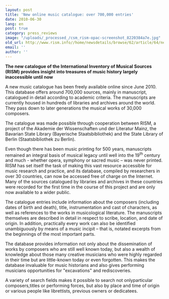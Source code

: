 ```yaml
---
layout: post
title: 'New online music catalogue: over 700,000 entries'
date: 2010-06-30
lang: en
post: true
category: press_reviews
image: "/uploads/_processed_/csm_rism-opac-screenshot_8220384a7e.jpg"
old_url: http://www.rism.info//home/newsdetails/browse/62/article/64/new-online-music-catalogue-over-700000-entries.html
email: ''
author: ''
---
```



**The new catalogue of the International Inventory of Musical Sources (RISM) provides insight into treasures of music history largely inaccessible until now**

A new music catalogue has been freely available online since June 2010. This database offers around 700,000 sources, mainly in manuscript, catalogued in detail according to academic criteria. The manuscripts are currently housed in hundreds of libraries and archives around the world. They pass down to later generations the musical works of 30,000 composers.

The catalogue was made possible through cooperation between RISM, a project of the Akademie der Wissenschaften und der Literatur Mainz, the Bavarian State Library (Bayerische Staatsbibliothek) and the State Library of Berlin (Staatsbibliothek zu Berlin).

Even though there has been music printing for 500 years, manuscripts remained an integral basis of musical legacy until well into the 19<sup><span lang="en-GB">th</span></sup> century and much - whether opera, symphony or sacred music – was never printed. RISM has set itself the task of making this vast resource accessible for music research and practice, and its database, compiled by researchers in over 30 countries, can now be accessed free of charge on the Internet. Many of the sources catalogued by libraries and archives in these countries were recorded for the first time in the course of this project and are only now available to a wider public.

The catalogue entries include information about the composers (including dates of birth and death), title, instrumentation and cast of characters, as well as references to the works in musicological literature. The manuscripts themselves are described in detail in respect to scribe, location, and date of origin. In addition, practically every work can also be identified unambiguously by means of a music incipit – that is, notated excerpts from the beginnings of the most important parts.

The database provides information not only about the dissemination of works by composers who are still well known today, but also a wealth of knowledge about those many creative musicians who were highly regarded in their time but are little-known today or even forgotten. This makes the database invaluable for music historians and also gives performing musicians opportunities for "excavations" and rediscoveries.

A variety of search fields makes it possible to search not onlyparticular composers,titles or performing forces, but also by place and time of origin or various people like librettists, previous owners or dedicatees.